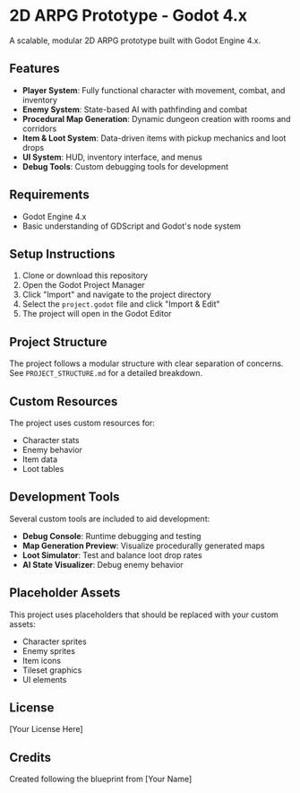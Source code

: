 # 2D ARPG Prototype - Godot 4.x

A scalable, modular 2D ARPG prototype built with Godot Engine 4.x.

## Features

- **Player System**: Fully functional character with movement, combat, and inventory
- **Enemy System**: State-based AI with pathfinding and combat
- **Procedural Map Generation**: Dynamic dungeon creation with rooms and corridors
- **Item & Loot System**: Data-driven items with pickup mechanics and loot drops
- **UI System**: HUD, inventory interface, and menus
- **Debug Tools**: Custom debugging tools for development

## Requirements

- Godot Engine 4.x
- Basic understanding of GDScript and Godot's node system

## Setup Instructions

1. Clone or download this repository
2. Open the Godot Project Manager
3. Click "Import" and navigate to the project directory
4. Select the `project.godot` file and click "Import & Edit"
5. The project will open in the Godot Editor

## Project Structure

The project follows a modular structure with clear separation of concerns. See `PROJECT_STRUCTURE.md` for a detailed breakdown.

## Custom Resources

The project uses custom resources for:
- Character stats
- Enemy behavior
- Item data
- Loot tables

## Development Tools

Several custom tools are included to aid development:
- **Debug Console**: Runtime debugging and testing
- **Map Generation Preview**: Visualize procedurally generated maps
- **Loot Simulator**: Test and balance loot drop rates
- **AI State Visualizer**: Debug enemy behavior

## Placeholder Assets

This project uses placeholders that should be replaced with your custom assets:
- Character sprites
- Enemy sprites
- Item icons
- Tileset graphics
- UI elements

## License

[Your License Here]

## Credits

Created following the blueprint from [Your Name] 